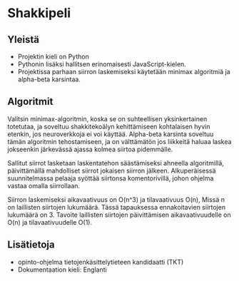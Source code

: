 # Shakkipeli

## Yleistä
- Projektin kieli on Python
- Pythonin lisäksi hallitsen erinomaisesti JavaScript-kielen.
- Projektissa parhaan siirron laskemiseksi käytetään minimax algoritmiä ja alpha-beta karsintaa.

## Algoritmit
Valitsin minimax-algoritmin, koska se on suhteellisen yksinkertainen totetutaa, ja soveltuu shakkitekoälyn kehittämiseen kohtalaisen hyvin etenkin, jos neuroverkkoja ei voi käyttää. Alpha-beta karsinta soveltuu tämän algoritmin tehostamiseen, ja on välttämätön jos liikkeitä haluaa laskea jokseenkin järkevässä ajassa kolmea siirtoa pidemmälle. 

Sallitut siirrot lasketaan laskentatehon säästämiseksi ahneella algoritmillä, päivittämällä mahdolliset siirrot jokaisen siirron jälkeen. Alkuperäisessä suunnitelmassa pelaaja syöttää siirtonsa komentorivillä, johon ohjelma vastaa omalla siirrollaan. 

Siirron laskemiseksi aikavaativuus on O(n^3) ja tilavaativuus O(n), Missä n on laillisten siirtojen lukumäärä. Tässä tapauksessa ennakoitavien siirtojen lukumäärä on 3. Tavoite laillisten siirtojen päivittämisen aikavaativuudelle on O(n) ja tilavaativuudelle O(1).

## Lisätietoja
- opinto-ohjelma tietojenkäsittelytieteen kandidaatti (TKT)
- Dokumentaation kieli: Englanti





